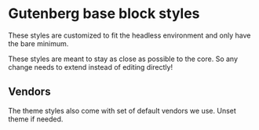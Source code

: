 # Gutenberg base block styles

These styles are customized to fit the headless environment
and only have the bare minimum.

These styles are meant to stay as close as possible to the core.
So any change needs to extend instead of editing directly!

## Vendors

The theme styles also come with set of default vendors we use.
Unset theme if needed.
